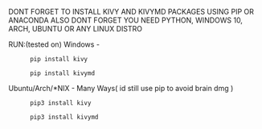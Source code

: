 DONT FORGET TO INSTALL KIVY AND KIVYMD PACKAGES USING PIP OR ANACONDA 
ALSO DONT FORGET YOU NEED PYTHON, WINDOWS 10, ARCH, UBUNTU OR ANY LINUX DISTRO


RUN:(tested on)
Windows - 

          pip install kivy

          pip install kivymd
          
Ubuntu/Arch/*NIX -  Many Ways( id still use pip to avoid brain dmg )
          

          pip3 install kivy 
          
          pip3 install kivymd
